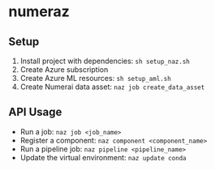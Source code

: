 # numeraz

## Setup
1. Install project with dependencies: `sh setup_naz.sh`
1. Create Azure subscription
1. Create Azure ML resources: `sh setup_aml.sh`
1. Create Numerai data asset: `naz job create_data_asset`

## API Usage
- Run a job: `naz job <job_name>`
- Register a component: `naz component <component_name>`
- Run a pipeline job: `naz pipeline <pipeline_name>`
- Update the virtual environment: `naz update conda`
